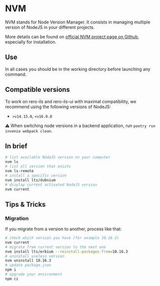 # NVM

NVM stands for Node Version Manager. It consists in managing multiple version of NodeJS in your different projects.

More details can be found on [official NVM project page on Github](https://github.com/nvm-sh/nvm), especially for installation.

## Use

In all cases you should be in the working directory before launching any command.

## Compatible versions

To work on rero-ils and rero-ils-ui with maximal compatibility, we recommend using the following versions of NodeJS:

- `>v14.15.0`, `<v16.0.0`

:warning: When switching node versions in a backend application, run `poetry run invenio webpack clean`.

## In brief

```bash
# list available NodeJS version on your computer
nvm ls
# list all version that exists
nvm ls-remote
# install a specific version
nvm install lts/dubnium
# display current activated NodeJS version
nvm current
```

## Tips & Tricks

### Migration

If you migrate from a version to another, process like that:

```bash
# check which version you have (for example 10.16.3)
nvm current
# migrate from current version to the next one
nvm install lts/erbium --reinstall-packages-from=10.16.3
# uninstall useless version
nvm uninstall 10.16.3
# update package.json
npm i
# upgrade your environment
npm ci
```
